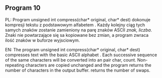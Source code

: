 ## Program 10

PL: Program unsigned int compress(char* original, char* dest) dokonuje kompresji tekstu z podstawowym alfabetem . Każdy kolejny ciąg tych samych znaków zostanie zamieniony na parę znaków ASCII *znak, liczba*. Znaki nie powtarzające się sa kopiowane bez zmian, a program zwraca ilość znaków w buforze wyjsciowym. 

EN: The program unsigned int compress(char* original, char* dest) compresses text with the basic ASCII alphabet . Each successive sequence of the same characters will be converted into an pair char, count. Non-repeating characters are copied unchanged and the program returns the number of characters in the output buffer. 
returns the number of swaps.